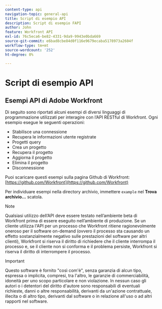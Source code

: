 ```yaml
---
content-type: api
navigation-topic: general-api
title: Script di esempio API
description: Script di esempio FAPI
author: John
feature: Workfront API
exl-id: 76c5eca6-be82-4331-9da9-9943e0bda669
source-git-commit: e6bad8cbe84d0f116e9679ecaba5178973a2604f
workflow-type: tm+mt
source-wordcount: '252'
ht-degree: 0%

---
```



# Script di esempio API

## Esempi API di Adobe Workfront

Di seguito sono riportati alcuni esempi di diversi linguaggi di programmazione utilizzati per interagire con l’API RESTful di Workfront. Ogni esempio esegue le seguenti operazioni:

* Stabilisce una connessione
* Recupera le informazioni utente registrate
* Progetti query
* Crea un progetto
* Recupera il progetto
* Aggiorna il progetto
* Elimina il progetto
* Disconnessione

Puoi scaricare questi esempi sulla pagina Github di Workfront:  [https://github.com/Workfront](https://github.com/Workfront)

Per individuare esempi nella directory archivio, immettere `example` nel **Trova archivio...** scatola.

>[!NOTE]
>
>Qualsiasi utilizzo dell’API deve essere testato nell’ambiente beta di Workfront prima di essere eseguito nell’ambiente di produzione. Se un cliente utilizza l&#39;API per un processo che Workfront ritiene ragionevolmente oneroso per il software on-demand (ovvero il processo sta causando un effetto sostanzialmente negativo sulle prestazioni del software per altri clienti), Workfront si riserva il diritto di richiedere che il cliente interrompa il processo e, se il cliente non si conforma e il problema persiste, Workfront si riserva il diritto di interrompere il processo.

>[!IMPORTANT]
>
>Questo software è fornito &quot;così com&#39;è&quot;, senza garanzia di alcun tipo, espressa o implicita, compresi, tra l&#39;altro, le garanzie di commerciabilità, idoneità per uno scopo particolare e non violazione. In nessun caso gli autori o i detentori del diritto d&#39;autore sono responsabili di eventuali richieste, danni o altre responsabilità, derivanti da un&#39;azione contrattuale, illecita o di altro tipo, derivanti dal software o in relazione all&#39;uso o ad altri rapporti nel software.
